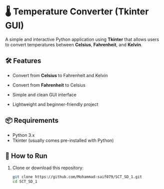 # 🌡️ Temperature Converter (Tkinter GUI)

A simple and interactive Python application using **Tkinter** that allows users to convert temperatures between **Celsius**, **Fahrenheit**, and **Kelvin**.

## 🛠 Features

- Convert from **Celsius** to Fahrenheit and Kelvin
- Convert from **Fahrenheit** to Celsius

- Simple and clean GUI interface
- Lightweight and beginner-friendly project



## 📦 Requirements

- Python 3.x
- Tkinter (usually comes pre-installed with Python)

## 🚀 How to Run

1. Clone or download this repository:
   ```bash
   git clone https://github.com/Mohammad-saif079/SCT_SD_1.git
   cd SCT_SD_1

